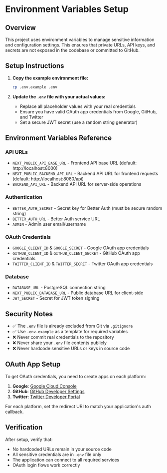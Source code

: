# Environment Variables Setup

## Overview
This project uses environment variables to manage sensitive information and configuration settings. This ensures that private URLs, API keys, and secrets are not exposed in the codebase or committed to GitHub.

## Setup Instructions

1. **Copy the example environment file:**
   ```bash
   cp .env.example .env
   ```

2. **Update the `.env` file with your actual values:**
   - Replace all placeholder values with your real credentials
   - Ensure you have valid OAuth app credentials from Google, GitHub, and Twitter
   - Set a secure JWT secret (use a random string generator)

## Environment Variables Reference

### API URLs
- `NEXT_PUBLIC_API_BASE_URL` - Frontend API base URL (default: http://localhost:8000)
- `NEXT_PUBLIC_BACKEND_API_URL` - Backend API URL for frontend requests (default: http://localhost:8080/api)
- `BACKEND_API_URL` - Backend API URL for server-side operations

### Authentication
- `BETTER_AUTH_SECRET` - Secret key for Better Auth (must be secure random string)
- `BETTER_AUTH_URL` - Better Auth service URL
- `ADMIN` - Admin user email/username

### OAuth Credentials
- `GOOGLE_CLIENT_ID` & `GOOGLE_SECRET` - Google OAuth app credentials
- `GITHUB_CLIENT_ID` & `GITHUB_CLIENT_SECRET` - GitHub OAuth app credentials  
- `TWITTER_CLIENT_ID` & `TWITTER_SECRET` - Twitter OAuth app credentials

### Database
- `DATABASE_URL` - PostgreSQL connection string
- `NEXT_PUBLIC_DATABASE_URL` - Public database URL for client-side
- `JWT_SECRET` - Secret for JWT token signing

## Security Notes

- ✅ The `.env` file is already excluded from Git via `.gitignore`
- ✅ Use `.env.example` as a template for required variables
- ❌ Never commit real credentials to the repository
- ❌ Never share your `.env` file contents publicly
- ❌ Never hardcode sensitive URLs or keys in source code

## OAuth App Setup

To get OAuth credentials, you need to create apps on each platform:

1. **Google**: [Google Cloud Console](https://console.cloud.google.com/)
2. **GitHub**: [GitHub Developer Settings](https://github.com/settings/developers)
3. **Twitter**: [Twitter Developer Portal](https://developer.twitter.com/)

For each platform, set the redirect URI to match your application's auth callback.

## Verification

After setup, verify that:
- No hardcoded URLs remain in your source code
- All sensitive credentials are in `.env` file only
- The application can connect to all required services
- OAuth login flows work correctly
